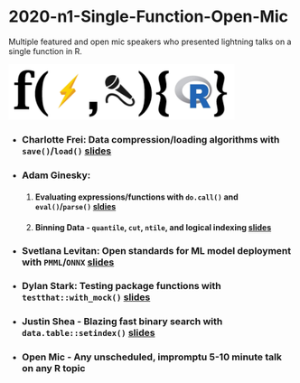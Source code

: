 # 2020-n1-Single-Function-Open-Mic
Multiple featured and open mic speakers who presented lightning talks on a single function in R.

<img src="https://github.com/Chicago-R-User-Group/2020-n1-Single-Function-Open-Mic/blob/master/intro-slides/images/function_mic.png" width="400px" />

- ### **Charlotte Frei**: Data compression/loading algorithms with `save()`/`load()` [slides](https://github.com/Chicago-R-User-Group/2020-n1-Single-Function-Open-Mic/blob/master/save()andload()_charlotte_frei.pdf)
- ### **Adam Ginesky**: 
    1. #### Evaluating expressions/functions with `do.call()` and `eval()`/`parse()` [sldies](https://raw.githack.com/Chicago-R-User-Group/2020-n1-Single-Function-Open-Mic/master/eval_parse_binning/eval-and-parse.html)
    2. #### Binning Data - `quantile`, `cut`, `ntile`, and logical indexing [slides](https://raw.githack.com/Chicago-R-User-Group/2020-n1-Single-Function-Open-Mic/master/eval_parse_binning/quantile,ntile,-and-binning.html)
- ### **Svetlana Levitan**: Open standards for ML model deployment with `PMML`/`ONNX` [slides](https://github.com/Chicago-R-User-Group/2020-n1-Single-Function-Open-Mic/blob/master/R_PMML_ONNX_sveltana_levitan.pdf)
- ### **Dylan Stark**: Testing package functions with `testthat::with_mock()` [slides](https://github.com/Chicago-R-User-Group/2020-n1-Single-Function-Open-Mic/blob/master/testthat_with_mock_dylan_stark.pdf)
- ### **Justin Shea** - Blazing fast binary search with `data.table::setindex()` [slides](https://raw.githack.com/Chicago-R-User-Group/2020-n1-Single-Function-Open-Mic/master/datatable-setindex/Binary-search-with-datatable.html)
- ### **Open Mic** - Any unscheduled, impromptu 5-10 minute talk on any R topic

